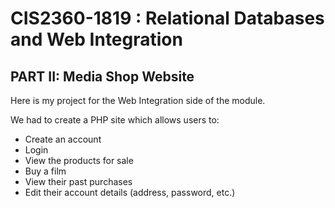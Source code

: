 # CIS2360-1819 : Relational Databases and Web Integration
## PART II: Media Shop Website

Here is my project for the Web Integration side of the module.

We had to create a PHP site which allows users to:
- Create an account
- Login 
- View the products for sale
- Buy a film
- View their past purchases
- Edit their account details (address, password, etc.)
